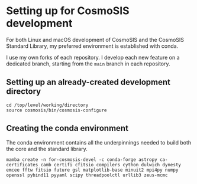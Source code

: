 # Setting up for CosmoSIS development

For both Linux and macOS development of CosmoSIS and the CosmoSIS Standard Library, my preferred environment is established with conda.

I use my own forks of each repository.
I develop each new feature on a dedicated branch, starting from the `main` branch in each repository.

## Setting up an already-created development directory

    cd /top/level/working/directory
    source cosmosis/bin/cosmosis-configure

## Creating the conda environment

The conda environment contains all the underpinnings needed to build both the core and the standard library.

    mamba create -n for-cosmosis-devel -c conda-forge astropy ca-certificates camb certifi cfitsio compilers cython dulwich dynesty emcee fftw fitsio future gsl matplotlib-base minuit2 mpi4py numpy openssl pybind11 pyyaml scipy threadpoolctl urllib3 zeus-mcmc



